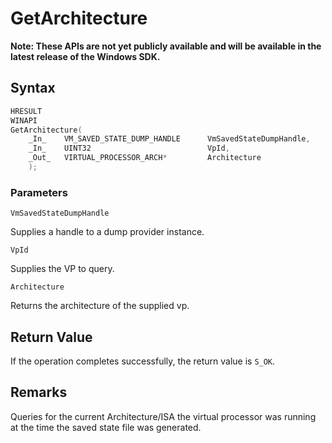 # GetArchitecture
**Note: These APIs are not yet publicly available and will be available in the latest release of the Windows SDK.**

## Syntax
```C
HRESULT 
WINAPI 
GetArchitecture( 
    _In_    VM_SAVED_STATE_DUMP_HANDLE      VmSavedStateDumpHandle, 
    _In_    UINT32                          VpId, 
    _Out_   VIRTUAL_PROCESSOR_ARCH*         Architecture 
    ); 
```
### Parameters

`VmSavedStateDumpHandle`

Supplies a handle to a dump provider instance.

`VpId`

Supplies the VP to query.

`Architecture`

Returns the architecture of the supplied vp.

## Return Value

If the operation completes successfully, the return value is `S_OK`.

## Remarks

Queries for the current Architecture/ISA the virtual processor was running at the time the saved state file was generated. 